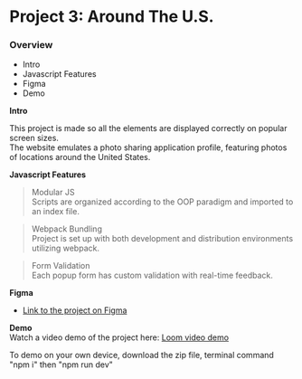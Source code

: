 # Project 3: Around The U.S.

### Overview  

* Intro  
* Javascript Features
* Figma 
* Demo
  
**Intro**
  
This project is made so all the elements are displayed correctly on popular screen sizes.  
The website emulates a photo sharing application profile, featuring photos of locations around the United States.

**Javascript Features**

> Modular JS  
Scripts are organized according to the OOP paradigm and imported to an index file.

> Webpack Bundling  
Project is set up with both development and distribution environments utilizing webpack.

> Form Validation  
Each popup form has custom validation with real-time feedback.

**Figma**  
  
* [Link to the project on Figma](https://www.figma.com/file/ii4xxsJ0ghevUOcssTlHZv/Sprint-3%3A-Around-the-US?node-id=0%3A1)  

**Demo**  
Watch a video demo of the project here: [Loom video demo](https://www.loom.com/share/ad91a37664734cc1a6fe24a9bfa8515b)

To demo on your own device, download the zip file, terminal command "npm i" then "npm run dev"
